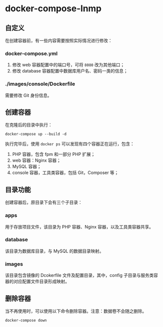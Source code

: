 # docker-compose-lnmp

## 自定义
在创建容器前，有一些内容需要按照实际情况进行修改：
### docker-compose.yml
1. 修改 web 容器配置中的端口号，可将 `8080` 改为其他端口；
2. 修改 database 容器配置中数据库用户名、密码一类的信息；

### ./images/console/Dockerfile
需要修改 Git 身份信息。 

## 创建容器
在克隆后的目录中执行：
```
docker-compose up --build -d
```
执行完毕后，使用 `docker ps` 可以发现有四个容器正在运行，包含：
1. PHP 容器，包含 fpm 和一部分 PHP 扩展；
2. web 容器：Nginx 容器；
3. MySQL 容器；
4. console 容器，工具类容器，包括 Git，Composer 等；

## 目录功能
创建容器后，原目录下会有三个子目录：
### apps
用于存放项目文件，该目录为 PHP 容器、Nginx 容器，以及工具类容器共享。
### database
该目录为数据库目录，与 MySQL 的数据目录映射。
### images
该目录包含镜像的 Dcokerfile 文件及配置目录，其中，config 子目录与服务类容器的对应配置文件目录形成映射。

## 删除容器
当不再使用时，可以使用以下命令删除容器。注意：数据卷不会随之删除。
```
docker-compose down
```
